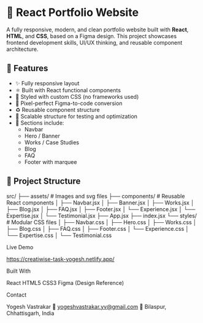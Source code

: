 # 💼 React Portfolio Website

A fully responsive, modern, and clean portfolio website built with **React**, **HTML**, and **CSS**, based on a Figma design. This project showcases frontend development skills, UI/UX thinking, and reusable component architecture.

## 🚀 Features

- ✨ Fully responsive layout
- ⚛️ Built with React functional components
- 💅 Styled with custom CSS (no frameworks used)
- 📐 Pixel-perfect Figma-to-code conversion
- ♻️ Reusable component structure
- 🧪 Scalable structure for testing and optimization
- 💼 Sections include:
  - Navbar
  - Hero / Banner
  - Works / Case Studies
  - Blog
  - FAQ
  - Footer with marquee
## 📁 Project Structure

src/
├── assets/ # Images and svg files
├── components/ # Reusable React components
│ ├── Navbar.jsx
│ ├── Banner.jsx
│ ├── Works.jsx
│ ├── Blog.jsx
│ ├── FAQ.jsx
│ ├── Footer.jsx
│ └── Experience.jsx
│ └── Expertise.jsx
│ └── Testimonial.jsx
├── App.jsx
├── index.jsx
└── styles/ # Modular CSS files
│ ├── Navbar.css
│ ├── Hero.css
│ ├── Works.css
│ ├── Blog.css
│ ├── FAQ.css
│ ├── Footer.css
│ └── Experience.css
│ └── Expertise.css
│ └── Testimonial.css

Live Demo

https://creatiwise-task-yogesh.netlify.app/

Built With

React
HTML5
CSS3
Figma (Design Reference)

Contact

Yogesh Vastrakar
📧 yogeshvastrakar.yv@gmail.com
📍 Bilaspur, Chhattisgarh, India
